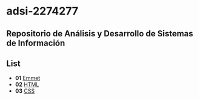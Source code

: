 # adsi-2274277
Repositorio de Análisis y Desarrollo de Sistemas de Información
---
## List

- **01** [Emmet](01-emmet/)
- **02** [HTML](02-html/)
- **03** [CSS](03-css/)